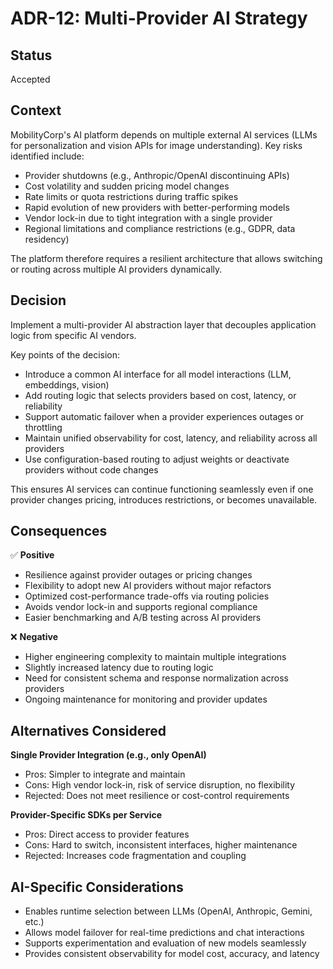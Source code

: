 # ADR-12: Multi-Provider AI Strategy

## Status
Accepted

## Context
MobilityCorp's AI platform depends on multiple external AI services (LLMs for personalization and vision APIs for image understanding). Key risks identified include:

- Provider shutdowns (e.g., Anthropic/OpenAI discontinuing APIs)
- Cost volatility and sudden pricing model changes
- Rate limits or quota restrictions during traffic spikes
- Rapid evolution of new providers with better-performing models
- Vendor lock-in due to tight integration with a single provider
- Regional limitations and compliance restrictions (e.g., GDPR, data residency)

The platform therefore requires a resilient architecture that allows switching or routing across multiple AI providers dynamically.

## Decision
Implement a multi-provider AI abstraction layer that decouples application logic from specific AI vendors.

Key points of the decision:
- Introduce a common AI interface for all model interactions (LLM, embeddings, vision)
- Add routing logic that selects providers based on cost, latency, or reliability
- Support automatic failover when a provider experiences outages or throttling
- Maintain unified observability for cost, latency, and reliability across all providers
- Use configuration-based routing to adjust weights or deactivate providers without code changes

This ensures AI services can continue functioning seamlessly even if one provider changes pricing, introduces restrictions, or becomes unavailable.

## Consequences

✅ **Positive**
- Resilience against provider outages or pricing changes  
- Flexibility to adopt new AI providers without major refactors  
- Optimized cost-performance trade-offs via routing policies  
- Avoids vendor lock-in and supports regional compliance  
- Easier benchmarking and A/B testing across AI providers  

❌ **Negative**
- Higher engineering complexity to maintain multiple integrations  
- Slightly increased latency due to routing logic  
- Need for consistent schema and response normalization across providers  
- Ongoing maintenance for monitoring and provider updates  

## Alternatives Considered

**Single Provider Integration (e.g., only OpenAI)**  
- Pros: Simpler to integrate and maintain  
- Cons: High vendor lock-in, risk of service disruption, no flexibility  
- Rejected: Does not meet resilience or cost-control requirements  

**Provider-Specific SDKs per Service**  
- Pros: Direct access to provider features  
- Cons: Hard to switch, inconsistent interfaces, higher maintenance  
- Rejected: Increases code fragmentation and coupling  

## AI-Specific Considerations
- Enables runtime selection between LLMs (OpenAI, Anthropic, Gemini, etc.)  
- Allows model failover for real-time predictions and chat interactions  
- Supports experimentation and evaluation of new models seamlessly  
- Provides consistent observability for model cost, accuracy, and latency
